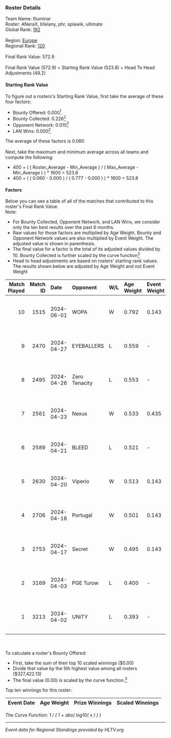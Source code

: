 ### Roster Details<br />
Team Name: Illuminar<br />
Roster: ANeraX, b1elany, phr, splawik, ultimate<br />
Global Rank: [192](../standings_global.md)<br />
<br />
Region: [Europe]( ../standings_europe.md)<br />
Regional Rank: [120]( ../standings_europe.md)<br />
<br />
Final Rank Value:  572.9<br />
<br />
Final Rank Value (572.9) = Starting Rank Value (523.8) + Head To Head Adjustments (49.2)<br />

#### Starting Rank Value<br />
To figure out a rosters's Starting Rank Value, first take the average of these four factors:<br />
- Bounty Offered: 0.000[<sup>1</sup>](#table2)
- Bounty Collected: 0.226[<sup>2</sup>](#table1)
- Opponent Network: 0.015[<sup>2</sup>](#table1)
- LAN Wins: 0.000[<sup>2</sup>](#table1)

The average of these factors is 0.060<br />
<br />
Next, take the maximum and minimum average across all teams and compute the following:<br />
- 400 + ( ( Roster_Average - Min_Average ) / ( Max_Average - Min_Average ) ) * 1600 = 523.8
- 400 + ( ( 0.060 - 0.000 ) / ( 0.777 - 0.000 ) ) * 1600 = 523.8


#### Factors<br />
Below you can see a table of all of the matches that contributed to this roster's Final Rank Value.<br />
Note:<br />

- For Bounty Collected, Opponent Network, and LAN Wins, we consider only the ten best results over the past 6 months.
- Raw values for those factors are multiplied by Age Weight. Bounty and Opponent Network values are also multiplied by Event Weight. The adjusted value is shown in parenthesis.
- The final value for a factor is the total of its adjusted values divided by 10. Bounty Collected is further scaled by the curve function[<sup>3</sup>](#curveFunction)
- Head to head adjustments are based on rosters' starting rank values. The results shown below are adjusted by Age Weight and not Event Weight
<span id="table1"></span><br />


| Match Played | Match ID | Date       | Opponent      | W/L | Age Weight | Event Weight | Bounty Collected | Opponent Network | LAN Wins  | H2H Adj. | Roster                                  |
| -: | -: | :- | :- | :- | :- | :- | :- | :- | :- | -: | :- |
|           10 |     1515 | 2024-06-01 | WOPA          | W   | 0.792      | 0.143        | 0.001 (0.000)    | 0.127 (0.014)    | 0 (0.000) |    14.18 | ANeraX, b1elany, phr, splawik, ultimate |
|            9 |     2470 | 2024-04-27 | EYEBALLERS    | L   | 0.559      | -            | -                | -                | -         |    -2.36 | ANeraX, Furlan, keis, phr, ultimate     |
|            8 |     2495 | 2024-04-26 | Zero Tenacity | L   | 0.553      | -            | -                | -                | -         |    -1.10 | ANeraX, Furlan, keis, phr, ultimate     |
|            7 |     2561 | 2024-04-23 | Nexus         | W   | 0.533      | 0.435        | 0.014 (0.003)    | 0.504 (0.117)    | 0 (0.000) |    14.21 | ANeraX, Furlan, keis, phr, ultimate     |
|            6 |     2589 | 2024-04-21 | BLEED         | L   | 0.521      | -            | -                | -                | -         |    -0.95 | ANeraX, Furlan, keis, phr, ultimate     |
|            5 |     2630 | 2024-04-20 | Viperio       | W   | 0.513      | 0.143        | 0.002 (0.000)    | 0.038 (0.003)    | 0 (0.000) |    10.21 | ANeraX, Furlan, keis, phr, ultimate     |
|            4 |     2706 | 2024-04-18 | Portugal      | W   | 0.501      | 0.143        | 0.003 (0.000)    | 0.122 (0.009)    | 0 (0.000) |    11.44 | ANeraX, Furlan, keis, phr, ultimate     |
|            3 |     2753 | 2024-04-17 | Secret        | W   | 0.495      | 0.143        | 0.000 (0.000)    | 0.060 (0.004)    | 0 (0.000) |     8.48 | ANeraX, Furlan, keis, phr, ultimate     |
|            2 |     3169 | 2024-04-03 | PGE Turow     | L   | 0.400      | -            | -                | -                | -         |    -3.94 | ANeraX, Furlan, keis, phr, ultimate     |
|            1 |     3213 | 2024-04-02 | UNiTY         | L   | 0.393      | -            | -                | -                | -         |    -0.99 | ANeraX, Furlan, keis, phr, ultimate     |

<br />
<span id="table2"></span><br />
To calculate a roster's Bounty Offered:<br />

- First, take the sum of their top 10 scaled winnings ($0.00)
- Divide that value by the 5th highest value among all rosters ($327,422.13)
- The final value (0.00) is scaled by the curve function.[<sup>3</sup>](#curveFunction)

Top ten winnings for this roster:<br />

| Event Date | Age Weight | Prize Winnings | Scaled Winnings |
| :- | -: | :- | :- |


<span id="curveFunction"></span>_The Curve Function: 1 / ( 1 + abs( log10( x ) ) )_<br />

---
_Event data for Regional Standings provided by HLTV.org_<br />
